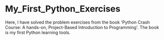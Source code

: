 # My_First_Python_Exercises
Here, I have solved the problem exercises from the book 'Python Crash Course:  A hands-on, Project-Based Introduction to Programming'. The book is my first Python learning tools.

